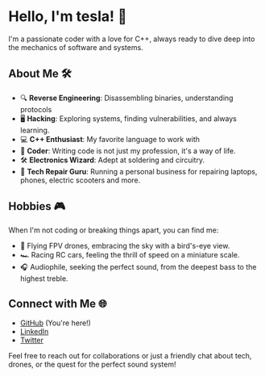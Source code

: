 # Hello, I'm tesla! 👋

I'm a passionate coder with a love for C++, always ready to dive deep into the mechanics of software and systems.

## About Me 🛠️

- 🔍 **Reverse Engineering**: Disassembling binaries, understanding protocols
- 🖥️ **Hacking**: Exploring systems, finding vulnerabilities, and always learning.
- 💻 **C++ Enthusiast**: My favorite language to work with
- 🤖 **Coder**: Writing code is not just my profession, it's a way of life.
- 🛠️ **Electronics Wizard**: Adept at soldering and circuitry.
- 📱 **Tech Repair Guru**: Running a personal business for repairing laptops, phones, electric scooters and more.


## Hobbies 🎮

When I'm not coding or breaking things apart, you can find me:

- 🚁 Flying FPV drones, embracing the sky with a bird's-eye view.
- 🏎️ Racing RC cars, feeling the thrill of speed on a miniature scale.
- 🎧 Audiophile, seeking the perfect sound, from the deepest bass to the highest treble.


## Connect with Me 🌐

- [GitHub](https://github.com/im-tesla) (You're here!)
- [LinkedIn](https://www.linkedin.com/in/im-tesla)
- [Twitter](https://twitter.com/im_tesla)

Feel free to reach out for collaborations or just a friendly chat about tech, drones, or the quest for the perfect sound system!

